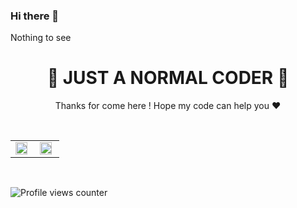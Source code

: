 ### Hi there 👋
Nothing to see

 
<div align="center" valign="top" width="33%">  
<h1> 🤞 JUST A NORMAL CODER 🤞 </h1>
</div>

<p align="center" valign="top" >
  Thanks for come here ! Hope my code can help you ♥️
</p>
  
<br/>

<table>
  <tr>
    <td valign="top" width="50%">
      <img src="https://github-readme-stats.vercel.app/api?username=Naht911&show_icons=true&count_private=true&hide_border=true" align="left" style="width: 90%" />
    </td>
    <td valign="top" width="50%">
      <img src="https://github-readme-stats.vercel.app/api/top-langs/?username=Naht911&hide_border=true&layout=compact" align="left" style="width: 90%" />
    </td>
  </tr>
</table>  

<br/>

![Profile views counter](https://komarev.com/ghpvc/?username=Naht911&&style=flat-square)  
